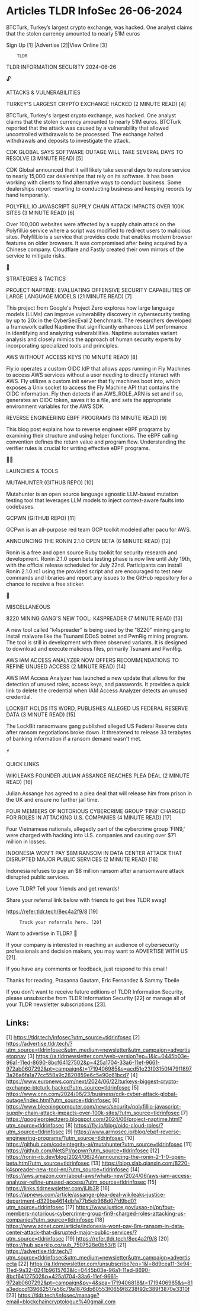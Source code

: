 # Articles TLDR InfoSec 26-06-2024

BTCTurk, Turkey’s largest crypto exchange, was hacked. One analyst
claims that the stolen currency amounted to nearly 51M euros  

 Sign Up [1] |Advertise [2]|View Online [3] 

		TLDR 

TLDR INFORMATION SECURITY 2024-06-26

🔓 

ATTACKS & VULNERABILITIES

 TURKEY'S LARGEST CRYPTO EXCHANGE HACKED (2 MINUTE READ) [4] 

 BTCTurk, Turkey's largest crypto exchange, was hacked. One analyst
claims that the stolen currency amounted to nearly 51M euros. BTCTurk
reported that the attack was caused by a vulnerability that allowed
uncontrolled withdrawals to be processed. The exchange halted
withdrawals and deposits to investigate the attack. 

 CDK GLOBAL SAYS SOFTWARE OUTAGE WILL TAKE SEVERAL DAYS TO RESOLVE (3
MINUTE READ) [5] 

 CDK Global announced that it will likely take several days to restore
service to nearly 15,000 car dealerships that rely on its software. It
has been working with clients to find alternative ways to conduct
business. Some dealerships report resorting to conducting business and
keeping records by hand temporarily. 

 POLYFILL.IO JAVASCRIPT SUPPLY CHAIN ATTACK IMPACTS OVER 100K SITES (3
MINUTE READ) [6] 

 Over 100,000 websites were affected by a supply chain attack on the
Polyfill.io service where a script was modified to redirect users to
malicious sites. Polyfill.io is a service that provides code that
enables modern browser features on older browsers. It was compromised
after being acquired by a Chinese company. Cloudflare and Fastly
created their own mirrors of the service to mitigate risks. 

🧠 

STRATEGIES & TACTICS

 PROJECT NAPTIME: EVALUATING OFFENSIVE SECURITY CAPABILITIES OF LARGE
LANGUAGE MODELS (21 MINUTE READ) [7] 

 This project from Google's Project Zero explores how large language
models (LLMs) can improve vulnerability discovery in cybersecurity
testing by up to 20x in the CyberSecEval 2 benchmark. The researchers
developed a framework called Naptime that significantly enhances LLM
performance in identifying and analyzing vulnerabilities. Naptime
automates variant analysis and closely mimics the approach of human
security experts by incorporating specialized tools and principles. 

 AWS WITHOUT ACCESS KEYS (10 MINUTE READ) [8] 

 Fly.io operates a custom OIDC IdP that allows apps running in Fly
Machines to access AWS services without a user needing to directly
interact with AWS. Fly utilizes a custom init server that fly machines
boot into, which exposes a Unix socket to access the Fly Machine API
that contains the OIDC information. Fly then detects if an
AWS_ROLE_ARN is set and if so, generates an OIDC token, saves it to a
file, and sets the appropriate environment variables for the AWS SDK. 

 REVERSE ENGINEERING EBPF PROGRAMS (18 MINUTE READ) [9] 

 This blog post explains how to reverse engineer eBPF programs by
examining their structure and using helper functions. The eBPF calling
convention defines the return value and program flow. Understanding
the verifier rules is crucial for writing effective eBPF programs. 

🧑‍💻 

LAUNCHES & TOOLS

 MUTAHUNTER (GITHUB REPO) [10] 

 Mutahunter is an open source language agnostic LLM-based mutation
testing tool that leverages LLM models to inject context-aware faults
into codebases. 

 GCPWN (GITHUB REPO) [11] 

 GCPwn is an all-purpose red team GCP toolkit modeled after pacu for
AWS. 

 ANNOUNCING THE RONIN 2.1.0 OPEN BETA (6 MINUTE READ) [12] 

 Ronin is a free and open source Ruby toolkit for security research
and development. Ronin 2.1.0 open beta testing phase is now live until
July 19th, with the official release scheduled for July 22nd.
Participants can install Ronin 2.1.0.rc1 using the provided script and
are encouraged to test new commands and libraries and report any
issues to the GitHub repository for a chance to receive a free
sticker. 

🎁 

MISCELLANEOUS

 8220 MINING GANG'S NEW TOOL: K4SPREADER (7 MINUTE READ) [13] 

 A new tool called "k4spreader" is being used by the "8220" mining
gang to install malware like the Tsunami DDoS botnet and PwnRig mining
program. The tool is still in development with three observed
variants. It is designed to download and execute malicious files,
primarily Tsunami and PwnRig. 

 AWS IAM ACCESS ANALYZER NOW OFFERS RECOMMENDATIONS TO REFINE UNUSED
ACCESS (2 MINUTE READ) [14] 

 AWS IAM Access Analyzer has launched a new update that allows for the
detection of unused roles, access keys, and passwords. It provides a
quick link to delete the credential when IAM Access Analyzer detects
an unused credential. 

 LOCKBIT HOLDS ITS WORD, PUBLISHES ALLEGED US FEDERAL RESERVE DATA (3
MINUTE READ) [15] 

 The LockBit ransomware gang published alleged US Federal Reserve data
after ransom negotiations broke down. It threatened to release 33
terabytes of banking information if a ransom demand wasn't met. 

⚡ 

QUICK LINKS

 WIKILEAKS FOUNDER JULIAN ASSANGE REACHES PLEA DEAL (2 MINUTE READ)
[16] 

 Julian Assange has agreed to a plea deal that will release him from
prison in the UK and ensure no further jail time. 

 FOUR MEMBERS OF NOTORIOUS CYBERCRIME GROUP ‘FIN9' CHARGED FOR ROLES
IN ATTACKING U.S. COMPANIES (4 MINUTE READ) [17] 

 Four Vietnamese nationals, allegedly part of the cybercrime group
'FIN9,' were charged with hacking into U.S. companies and causing over
$71 million in losses. 

 INDONESIA WON'T PAY $8M RANSOM IN DATA CENTER ATTACK THAT DISRUPTED
MAJOR PUBLIC SERVICES (2 MINUTE READ) [18] 

 Indonesia refuses to pay an $8 million ransom after a ransomware
attack disrupted public services. 

Love TLDR? Tell your friends and get rewards!

 Share your referral link below with friends to get free TLDR swag! 

 https://refer.tldr.tech/8ec4a2f9/8 [19] 

		 Track your referrals here. [20] 

Want to advertise in TLDR? 📰

 If your company is interested in reaching an audience of
cybersecurity professionals and decision makers, you may want to
ADVERTISE WITH US [21]. 

 If you have any comments or feedback, just respond to this email! 

Thanks for reading, 
Prasanna Gautam, Eric Fernandez & Sammy Tbeile 

If you don't want to receive future editions of TLDR Information
Security, please unsubscribe from TLDR Information Security [22] or
manage all of your TLDR newsletter subscriptions [23]. 

 

Links:
------
[1] https://tldr.tech/infosec?utm_source=tldrinfosec
[2] https://advertise.tldr.tech/?utm_source=tldrinfosec&utm_medium=newsletter&utm_campaign=advertisetopnav
[3] https://a.tldrnewsletter.com/web-version?ep=1&lc=0445b03e-96a1-11ed-8690-8bcf64127502&p=425a1704-33a6-11ef-9661-972ab0607292&pt=campaign&t=1719406985&s=acd51e23f03150f479f18973a26a6fa1a77cc558a9c2820859e6c5e90c61bcd7
[4] https://www.euronews.com/next/2024/06/22/turkeys-biggest-crypto-exchange-btcturk-hacked?utm_source=tldrinfosec
[5] https://www.cnn.com/2024/06/23/business/cdk-cyber-attack-global-outage/index.html?utm_source=tldrinfosec
[6] https://www.bleepingcomputer.com/news/security/polyfillio-javascript-supply-chain-attack-impacts-over-100k-sites/?utm_source=tldrinfosec
[7] https://googleprojectzero.blogspot.com/2024/06/project-naptime.html?utm_source=tldrinfosec
[8] https://fly.io/blog/oidc-cloud-roles/?utm_source=tldrinfosec
[9] https://www.armosec.io/blog/ebpf-reverse-engineering-programs/?utm_source=tldrinfosec
[10] https://github.com/codeintegrity-ai/mutahunter?utm_source=tldrinfosec
[11] https://github.com/NetSPI/gcpwn?utm_source=tldrinfosec
[12] https://ronin-rb.dev/blog/2024/06/24/announcing-the-ronin-2-1-0-open-beta.html?utm_source=tldrinfosec
[13] https://blog.xlab.qianxin.com/8220-k4spreader-new-tool-en/?utm_source=tldrinfosec
[14] https://aws.amazon.com/about-aws/whats-new/2024/06/aws-iam-access-analyzer-refine-unused-access/?utm_source=tldrinfosec
[15] https://links.tldrnewsletter.com/jlJb3R
[16] https://apnews.com/article/assange-plea-deal-wikileaks-justice-department-d329ba4614dbfa77b5eb968d07fd9bd0?utm_source=tldrinfosec
[17] https://www.justice.gov/usao-nj/pr/four-members-notorious-cybercrime-group-fin9-charged-roles-attacking-us-companies?utm_source=tldrinfosec
[18] https://www.zdnet.com/article/indonesia-wont-pay-8m-ransom-in-data-center-attack-that-disrupted-major-public-services/?utm_source=tldrinfosec
[19] https://refer.tldr.tech/8ec4a2f9/8
[20] https://hub.sparklp.co/sub_7507528e0b53/8
[21] https://advertise.tldr.tech/?utm_source=tldrinfosec&utm_medium=newsletter&utm_campaign=advertisecta
[22] https://a.tldrnewsletter.com/unsubscribe?ep=1&l=8d9cea11-3e94-11ed-9a32-0241b9615763&lc=0445b03e-96a1-11ed-8690-8bcf64127502&p=425a1704-33a6-11ef-9661-972ab0607292&pt=campaign&pv=4&spa=1719406818&t=1719406985&s=81a3edccd139662517e56c79a1876db60553f0659f8238f92c389f3870e3310f
[23] https://tldr.tech/infosec/manage?email=blockchaincryptologue%40gmail.com